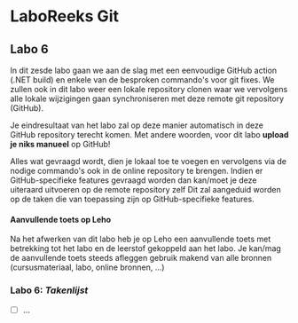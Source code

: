 # LaboReeks Git
## **Labo 6**

In dit zesde labo gaan we aan de slag met een eenvoudige GitHub action (.NET build) en enkele van de besproken commando's voor git fixes.
We zullen ook in dit labo weer een lokale repository clonen waar we vervolgens alle lokale wijzigingen gaan synchroniseren met deze remote git repository (GitHub). 

Je eindresultaat van het labo zal op deze manier automatisch in deze GitHub repository terecht komen.
Met andere woorden, voor dit labo **upload je niks manueel** op GitHub! 

Alles wat gevraagd wordt, dien je lokaal toe te voegen en vervolgens via de nodige commando's ook in de online repository te brengen.
Indien er GitHub-specifieke features gevraagd worden dan kan/moet je deze uiteraard uitvoeren op de remote repository zelf
Dit zal aangeduid worden op de taken die van toepassing zijn op GitHub-specifieke features.

#### **Aanvullende toets op Leho**
Na het afwerken van dit labo heb je op Leho een aanvullende toets met betrekking tot het labo en de leerstof gekoppeld aan het labo.
Je kan/mag de aanvullende toets steeds afleggen gebruik makend van alle bronnen (cursusmateriaal, labo, online bronnen, ...)

### **Labo 6:** *Takenlijst*
- [ ] ...
